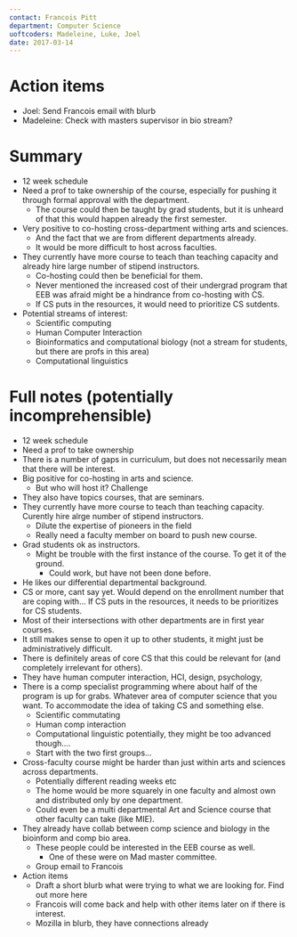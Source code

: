 ```yaml
---
contact: Francois Pitt
department: Computer Science
uoftcoders: Madeleine, Luke, Joel
date: 2017-03-14
---
```


# Action items
- Joel: Send Francois email with blurb
- Madeleine: Check with masters supervisor in bio stream?

# Summary
- 12 week schedule
- Need a prof to take ownership of the course, especially for pushing it through formal approval with the department.
    - The course could then be taught by grad students, but it is unheard of that this would happen already the first semester.
- Very positive to co-hosting cross-department withing arts and sciences.
    - And the fact that we are from different departments already.
    - It would be more difficult to host across faculties.
- They currently have more course to teach than teaching capacity and already hire large number of stipend instructors.
    - Co-hosting could then be beneficial for them.
    - Never mentioned the increased cost of their undergrad program that EEB was afraid might be a hindrance from co-hosting with CS.
    - If CS puts in the resources, it would need to prioritize CS sutdents.
- Potential streams of interest:
    - Scientific computing
    - Human Computer Interaction
    - Bioinformatics and computational biology (not a stream for students, but there are profs in this area)
    - Computational linguistics

# Full notes (potentially incomprehensible)
- 12 week schedule
- Need a prof to take ownership
- There is a number of gaps in curriculum, but does not necessarily mean that there will be interest.
- Big positive for co-hosting in arts and science.
    - But who will host it? Challenge
- They also have topics courses, that are seminars.
- They currently have more course to teach than teaching capacity. Curently hire alrge number of stipend instructors.
    - Dilute the expertise of pioneers in the field
    - Really need a faculty member on board to push new course.
- Grad students ok as instructors.
    - Might be trouble with the first instance of the course. To get it of the ground.
        - Could work, but have not been done before.
- He likes our differential departmental background.
- CS or more, cant say yet. Would depend on the enrollment number that are coping with... If CS puts in the resources, it needs to be prioritizes for CS students.
- Most of their intersections with other departments are in first year courses.
- It still makes sense to open it up to other students, it might just be administratively difficult.
- There is definitely areas of core CS that this could be relevant for (and completely irrelevant for others).
- They have human computer interaction, HCI, design, psychology,
- There is a comp specialist programming where about half of the program is up for grabs. Whatever area of computer science that you want. To accommodate the idea of taking CS and something else.
    - Scientific commutating
    - Human comp interaction
    - Computational linguistic potentially, they might be too advanced though....
    - Start with the two first groups...
- Cross-faculty course might be harder than just within arts and sciences across departments.
    - Potentially different reading weeks etc
    - The home would be more squarely in one faculty and almost own and distributed only by one department.
    - Could even be a multi departmental Art and Science course that other faculty can take (like MIE).
- They already have collab between comp science and biology in the bioinform and comp bio area. 
    - These people could be interested in the EEB course as well.
        - One of these were on Mad master committee.
    - Group email to Francois
- Action items
    - Draft a short blurb what were trying to what we are looking for. Find out more here
    - Francois will come back and help with other items later on if there is interest.
    - Mozilla in blurb, they have connections already
